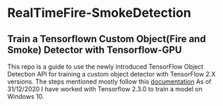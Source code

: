 # RealTimeFire-SmokeDetection

## Train a Tensorflown Custom Object(Fire and Smoke) Detector with Tensorflow-GPU

This repo is a guide to use the newly introduced TensorFlow Object Detection API for training a custom object detector with TensorFlow 2.X versions. 
The steps mentioned mostly follow this [documentation](https://tensorflow-object-detection-api-tutorial.readthedocs.io/en/latest/training.html#/) As of 31/12/2020 I have worked with Tensorflow 2.3.0 to train a model on Windows 10.

